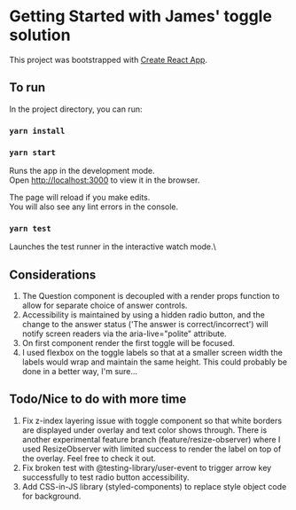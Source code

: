 # Getting Started with James' toggle solution

This project was bootstrapped with [Create React App](https://github.com/facebook/create-react-app).

## To run

In the project directory, you can run:

### `yarn install`

### `yarn start`

Runs the app in the development mode.\
Open [http://localhost:3000](http://localhost:3000) to view it in the browser.

The page will reload if you make edits.\
You will also see any lint errors in the console.

### `yarn test`

Launches the test runner in the interactive watch mode.\

## Considerations

1. The Question component is decoupled with a render props function to allow for separate choice of answer controls.
2. Accessibility is maintained by using a hidden radio button, and the change to the answer status ('The answer is correct/incorrect') will notify screen readers via the aria-live="polite" attribute.
3. On first component render the first toggle will be focused.
4. I used flexbox on the toggle labels so that at a smaller screen width the labels would wrap and maintain the same height. This could probably be done in a better way, I'm sure...

## Todo/Nice to do with more time

1. Fix z-index layering issue with toggle component so that white borders are displayed under overlay and text color shows through. There is another experimental feature branch (feature/resize-observer) where I used ResizeObserver with limited success to render the label on top of the overlay. Feel free to check it out.
2. Fix broken test with @testing-library/user-event to trigger arrow key successfully to test radio button accessibility.
3. Add CSS-in-JS library (styled-components) to replace style object code for background.
